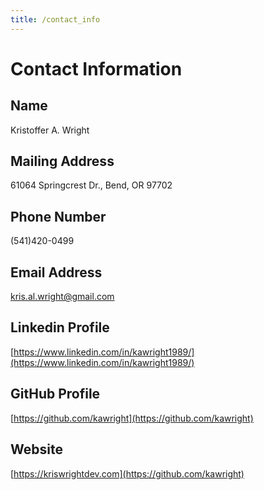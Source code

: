 ```yaml
---
title: /contact_info
---
```


# Contact Information

## Name
Kristoffer A. Wright

## Mailing Address
61064 Springcrest Dr., Bend, OR 97702

## Phone Number
(541)420-0499

## Email Address
[kris.al.wright@gmail.com](mailto:kris.al.wright@gmail.com)

## Linkedin Profile
[https://www.linkedin.com/in/kawright1989/](https://www.linkedin.com/in/kawright1989/)

## GitHub Profile
[https://github.com/kawright](https://github.com/kawright)

## Website
[https://kriswrightdev.com](https://github.com/kawright)
